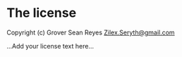 # The license

Copyright (c) Grover Sean Reyes <Zilex.Seryth@gmail.com>

...Add your license text here...